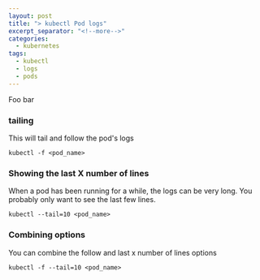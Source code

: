 ```yaml
---
layout: post
title: "> kubectl Pod logs"
excerpt_separator: "<!--more-->"
categories:
  - kubernetes
tags:
  - kubectl
  - logs
  - pods
---
```

Foo bar

### tailing

This will tail and follow the pod's logs

```
kubectl -f <pod_name>
```

### Showing the last X number of lines

When a pod has been running for a while, the logs can be very long.  You probably
only want to see the last few lines.

```
kubectl --tail=10 <pod_name>
```

### Combining options

You can combine the follow and last x number of lines options

```
kubectl -f --tail=10 <pod_name>
```
